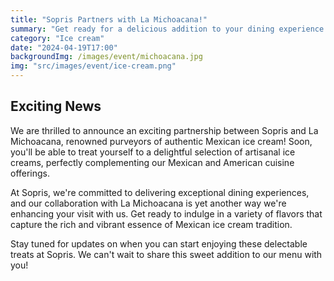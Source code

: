 ```yaml
---
title: "Sopris Partners with La Michoacana!"
summary: "Get ready for a delicious addition to your dining experience at Sopris! We're thrilled to announce our partnership with La Michoacana, bringing authentic Mexican ice cream to our menu soon. Stay tuned for updates!"
category: "Ice cream"
date: "2024-04-19T17:00"
backgroundImg: /images/event/michoacana.jpg
img: "src/images/event/ice-cream.png"
---
```

## **Exciting News**
We are thrilled to announce an exciting partnership between Sopris and La Michoacana, renowned purveyors of authentic Mexican ice cream! Soon, you'll be able to treat yourself to a delightful selection of artisanal ice creams, perfectly complementing our Mexican and American cuisine offerings.

At Sopris, we're committed to delivering exceptional dining experiences, and our collaboration with La Michoacana is yet another way we're enhancing your visit with us. Get ready to indulge in a variety of flavors that capture the rich and vibrant essence of Mexican ice cream tradition.

Stay tuned for updates on when you can start enjoying these delectable treats at Sopris. We can't wait to share this sweet addition to our menu with you!
